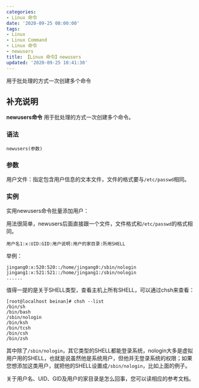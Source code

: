 ```yaml
---
categories:
- Linux 命令
date: '2020-09-25 08:00:00'
tags:
- Linux
- Linux Command
- Linux 命令
- newusers
title: 【Linux 命令】newusers
updated: '2020-09-25 10:41:30'
---
```


用于批处理的方式一次创建多个命令

## 补充说明

**newusers命令** 用于批处理的方式一次创建多个命令。

###  语法

```shell
newusers(参数)
```

###  参数

用户文件：指定包含用户信息的文本文件，文件的格式要与`/etc/passwd`相同。

###  实例

实用newusers命令批量添加用户：

用法很简单，newusers后面直接跟一个文件，文件格式和`/etc/passwd`的格式相同。

```shell
用户名1:x:UID:GID:用户说明:用户的家目录:所用SHELL
```

举例：

```shell
jingang0:x:520:520::/home/jingang0:/sbin/nologin
jingang1:x:521:521::/home/jingang1:/sbin/nologin
......
```

值得一提的是关于SHELL类型，查看主机上所有SHELL，可以通过chsh来查看：

```shell
[root@localhost beinan]# chsh --list
/bin/sh
/bin/bash
/sbin/nologin
/bin/ksh
/bin/tcsh
/bin/csh
/bin/zsh
```

其中除了`/sbin/nologin`，其它类型的SHELL都能登录系统，nologin大多是虚拟用户用的SHELL，也就是说虽然他是系统用户，但他并无登录系统的权限；如果您想添加这类用户，就把他的SHELL设置成`/sbin/nologin`，比如上面的例子。

关于用户名、UID、GID及用户的家目录是怎么回事，您可以读相应的参考文档。


<!-- Linux命令行搜索引擎：https://jaywcjlove.github.io/linux-command/ -->
